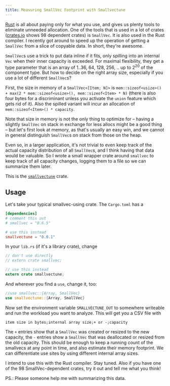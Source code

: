 ```yaml
---
title: Measuring SmallVec Footprint with Smallvectune
---
```


[Rust] is all about paying only for what you use, and gives us plenty tools to
eliminate unneeded allocation. One of the tools that is used in a lot of crates
([crates.io] shows 98 dependent crates) is `SmallVec`. It is also used in the
Rust compiler. I recently got around to speed up the operation of getting a
`SmallVec` from a slice of copyable data. In short, they're awesome.

`SmallVec`s use a trick to put data inline if it fits, only spilling into an
internal `Vec` when their inner capacity is exceeded. For maximal flexibility,
they get a type parameter that is an array of 1..36, 64, 128, 256, .. up to
2<sup>20</sup> of the component type. But how to decide on the right array
size, especially if you use a lot of different `SmallVec`s?

First, the size in memory of a `SmallVec<[Item; N]>` is
`mem::sizeof<usize>() + max(2 * mem::sizeof<usize>(), mem::sizeof<Item> * N)`
(there is also four bytes for a discriminant unless you activate the `union`
feature which gets rid of it). Also the spilled variant will incur an
allocation of `mem::sizeof<Item>() * capacity`.

Note that size in memory is not the only thing to optimize for – having a
slightly `SmallVec` on stack in exchange for less allocs might be a good thing
– but let's first look at memory, as that's usually an easy win, and we cannot
in general distinguish `SmallVec`s on stack from those on the heap.

Even so, in a larger application, it's not trivial to even keep track of the
actual capacity distribution of all `SmallVec`s, and I think having that data
would be valuable. So I wrote a small wrapper crate around `smallvec` to keep
track of all capacity changes, logging them to a file so we can summarize them
later.

This is the [`smallvectune`] crate.

## Usage

Let's take your typical smallvec-using crate. The `Cargo.toml` has a

```toml
[dependencies]
# comment this out
# smallvec = "0.6.5"

# use this instead
smallvectune = "0.0.1"
```
In your `lib.rs` (if it's a library crate), change

```rust
// don't use directly
// extern crate smallvec;

// use this instead
extern crate smallvectune;
```

And wherever you find a `use`, change it, too:

```rust
//use smallvec::{Array, SmallVec}
use smallvectune::{Array, SmallVec}
```

Now set the environment variable `SMALLVECTUNE_OUT` to somewhere writeable and
run the workload you want to analyze. This will get you a CSV file with

```
item size in bytes;internal array size;+ or -;capacity
```

The `+` entries show that a `SmallVec` was created or resized to the new
capacity, the `-` entries show a `SmallVec` that was deallocated or resized
from the old capacity. This should be enough to keep a running count of the
smallvecs at any point in time, and also estimate their memory footprint. We
can differentiate use sites by using different internal array sizes.

I intend to use this with the Rust compiler. Stay tuned. Also if you have one
of the 98 SmallVec-dependent crates, try it out and tell me what you think!

PS.: Please someone help me with summarizing this data.

[Rust]: https://www.rust-lang.org
[crates.io]: https://crates.io
[`smallvectune`]: https://github.com/llogiq/smallvectune

